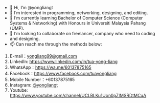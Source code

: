 - 👋 Hi, I’m @yongliangt
- 👀 I’m interested in programming, networking, designing, and editing.
- 🌱 I’m currently learning Bachelor of Computer Science (Computer Systems & Networking) with Honours in Universiti Malaysia Pahang (UMP).
- 💞️ I’m looking to collaborate on freelancer, company who need to coding and designing.
- 📫 Can reach me through the methods below:
1. E-mail：yongliang99@gmail.com
2. LinkedIn: https://www.linkedin.com/in/tua-yong-liang
3. WhatsApp：https://wa.me/60137875165
4. Facebook：https://www.facebook.com/tuayongliang
5. Mobile Number：+60137875165
6. Instagram: [@yongliangt](https://www.instagram.com/yongliangt/)
7. Youtube: https://www.youtube.com/channel/UCLBLKu1Uon0pZIMSRDtMCuA
      


<!---
yongliangt/yongliangt is a ✨ special ✨ repository because its `README.md` (this file) appears on your GitHub profile.
You can click the Preview link to take a look at your changes.
--->
